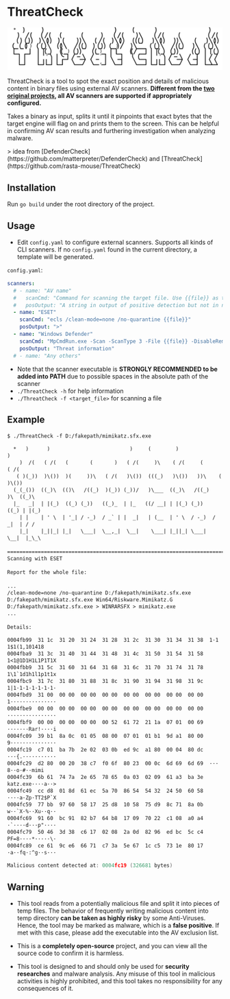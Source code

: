 # ThreatCheck

![banner](./assets/banner.svg) 

ThreatCheck is a tool to spot the exact position and details of malicious content in binary files using external AV scanners. **Different from the <a href="#original">two original projects</a>, all AV scanners are supported if appropriately configured.**

Takes a binary as input, splits it until it pinpoints that exact bytes that the target engine will flag on and prints them to the screen. This can be helpful in confirming AV scan results and furthering investigation when analyzing malware.
<div id="original"></div>
>  idea from [DefenderCheck](https://github.com/matterpreter/DefenderCheck) and [ThreatCheck](https://github.com/rasta-mouse/ThreatCheck)

## Installation

Run `go build` under the root directory of the project.



## Usage

-  Edit `config.yaml` to configure external scanners. Supports all kinds of CLI scanners. If no `config.yaml` found in the current directory, a template will be generated.

`config.yaml`:

```yaml
scanners:
  # - name: "AV name"
  #   scanCmd: "Command for scanning the target file. Use {{file}} as the file name to be scanned. The scanner executable is STRONGLY RECOMMENDED to be in PATH."
  #   posOutput: "A string in output of positive detection but not in negative"
  - name: "ESET"
    scanCmd: "ecls /clean-mode=none /no-quarantine {{file}}"
    posOutput: ">"
  - name: "Windows Defender"
    scanCmd: "MpCmdRun.exe -Scan -ScanType 3 -File {{file}} -DisableRemediation -Trace -Level 0x10"
    posOutput: "Threat information"
  # - name: "Any others"
```

-  Note that the scanner executable is **STRONGLY RECOMMENDED to be added into PATH** due to possible spaces in the absolute path of the scanner
-  `./ThreatCheck -h` for help information
-  `./ThreatCheck -f <target_file>` for scanning a file



## Example

```console
$ ./ThreatCheck -f D:/fakepath/mimikatz.sfx.exe
```
```text
  *   )      )                          )     (        )                   )
    )  /(   ( /(   (       (       )   ( /(     )\    ( /(     (          ( /(
   ( )(_))  )\())  )(     ))\   ( /(   )\())  (((_)   )\())   ))\    (    )\())
  (_(_())  ((_)\  (()\   /((_)  )(_)) (_))/   )\___  ((_)\   /((_)   )\  ((_)\
  |_   _|  | |(_)  ((_) (_))   ((_)_  | |_   ((/ __| | |(_) (_))    ((_) | |(_)
    | |    | ' \  | '_| / -_)  / _` | |  _|   | (__  | ' \  / -_)  / _|  | / /
    |_|    |_||_| |_|   \___|  \__,_|  \__|    \___| |_||_| \___|  \__|  |_\_\

==================================================================================
Scanning with ESET

Report for the whole file:

...
/clean-mode=none /no-quarantine D:/fakepath/mimikatz.sfx.exe
D:/fakepath/mimikatz.sfx.exe Win64/Riskware.Mimikatz.G
D:/fakepath/mimikatz.sfx.exe > WINRARSFX > mimikatz.exe
...

Details:
```
```htaccess
0004fb99  31 1c  31 20  31 24  31 28  31 2c  31 30  31 34  31 38  1·1 1$1(1,101418
0004fba9  31 3c  31 40  31 44  31 48  31 4c  31 50  31 54  31 58  1<1@1D1H1L1P1T1X
0004fbb9  31 5c  31 60  31 64  31 68  31 6c  31 70  31 74  31 78  1\1`1d1h1l1p1t1x
0004fbc9  31 7c  31 80  31 88  31 8c  31 90  31 94  31 98  31 9c  1|1·1·1·1·1·1·1·
0004fbd9  31 00  00 00  00 00  00 00  00 00  00 00  00 00  00 00  1···············
0004fbe9  00 00  00 00  00 00  00 00  00 00  00 00  00 00  00 00  ················
0004fbf9  00 00  00 00  00 00  00 52  61 72  21 1a  07 01  00 69  ·······Rar!····i
0004fc09  39 b1  8a 0c  01 05  08 00  07 01  01 b1  9d a1  80 00  9···············
0004fc19  c7 01  ba 7b  2e 02  03 0b  ed 9c  a1 80  00 04  80 dc  ···{.···········
0004fc29  d2 80  00 20  38 c7  f0 6f  80 23  00 0c  6d 69  6d 69  ··· 8··o·#··mimi
0004fc39  6b 61  74 7a  2e 65  78 65  0a 03  02 09  61 a3  ba 3e  katz.exe····a··>
0004fc49  cc d8  01 8d  61 ec  5a 70  86 54  54 32  24 50  60 58  ····a·Zp·TT2$P`X
0004fc59  77 bb  97 60  58 17  25 d8  10 58  75 d9  8c 71  8a 0b  w··`X·%··Xu··q··
0004fc69  91 60  bc 91  82 b7  64 b8  17 09  70 22  c1 08  a0 a4  ·`····d···p"····
0004fc79  50 46  3d 38  c6 17  02 08  2a 0d  82 96  ed bc  5c c4  PF=8····*·····\·
0004fc89  ce 61  9c e6  66 71  c7 3a  5e 67  1c c5  73 1e  80 17  ·a··fq·:^g··s···
```
```c++
Malicious content detected at: 0004fc19 (326681 bytes)
```



## Warning

-  This tool reads from a potentially malicious file and split it into pieces of temp files. The behavior of frequently writing malicious content into temp directory **can be taken as highly risky** by some Anti-Viruses. Hence, the tool may be marked as malware, which is a **false positive**. If met with this case, please add the executable into the AV exclusion list.

-  This is a **completely open-source** project, and you can view all the source code to confirm it is harmless.
-  This tool is designed to and should only be used for **security researches** and malware analysis. Any misuse of this tool in malicious activities is highly prohibited, and this tool takes no responsibility for any consequences of it.
